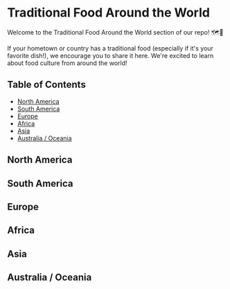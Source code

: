# Traditional Food Around the World

Welcome to the Traditional Food Around the World section of our repo! 🗺️🍴

If your hometown or country has a traditional food (especially if it's your favorite dish!), we encourage you to share it here. We're excited to learn about food culture from around the world!

## Table of Contents

- [North America](#north-america)
- [South America](#south-america)
- [Europe](#europe)
- [Africa](#africa)
- [Asia](#asia)
- [Australia / Oceania](#australia--oceania)

## North America

## South America

## Europe

## Africa

## Asia

## Australia / Oceania
